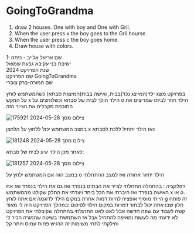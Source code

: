 # GoingToGrandma
1. draw 2 houses. One with boy and One with Gril.
2. When the user press x the boy goes to the Gril hourse.
3. When the user press c the boy goes home.
4. Draw house with colors.


שם אריאל אלייב - כיתה י1                                       
ישיבת בני עקיבא גבעת שמואל                                                            
שנת הפרויקט 2024                                       
שם הפרויקט GoingToGrandma                                                                                                                                                                                                       
שם המורה-ברק צוברי 

בפרויקט מוצג ילד(המייצג נכד)בבית, ואישה בבית(המיצגת סבתא) כשהמשתמש לוחץ על המקש x הילד הולך לבית של סבתא וכשלוחצים על o הילד חוזר לביתו
שמריצים את התוכנית מקבלים את הציור הזה 


  ![צילום מסך 2024-05-28 175921](https://github.com/baraksu/GoingToGrandma/assets/167670184/0e930fe6-52ca-4783-9ec4-62c1217b871f)     
  
במצב המשתמש יכול ללחוץ על הלחצן x ואז הילד יתחיל ללכת לסבתא:
                                                                                                                                            
   ![צילום מסך 2024-05-28 181248](https://github.com/baraksu/GoingToGrandma/assets/167670184/9b2e2188-93ff-4a4e-8553-4121b1fb8fe4)                 

לאחר מכן הילד יגיע לבית של סבתא:
                    
  ![צילום מסך 2024-05-28 181257](https://github.com/baraksu/GoingToGrandma/assets/167670184/ace64830-ca80-4930-b221-b25330ac811d) 

  במצב הזה אם המשתמש ילחץ על o הילד יחזור אחורה ואז למצב ההתחלתי


  *רפלקציה* : בהתחלה התחלתי לצייר את הבתים בנפרד ואז גם את הילד בנפרד ואז את האישה בנפרד ואז חיברתי את הכל ביחד ויצרתי את החלק שקולט מהמשתמש x או o.                            
  הייתי מוסיף אופציה להיות דמות אחרת במקום הילד לדוגמה אם אתה לוחץ g זה פותח חלון שבו אתה יכול לבחור דמויות במקום הילד
  לסיכום :במהלך הפרויקט היה לי מאוד קשה לעבוד עם שפה חדשה אבל לאט לאט התרגלתי.בהתחלה שקיבלתי את הפרויקט לא ידעתי מה לעשות ומאיפה להתחיל אבל אז השתמשתי בשיטה שהמורה הכיר לי וחילקתי לתתי משימות זה הרגיש פחות עמוס ויותר קל 

